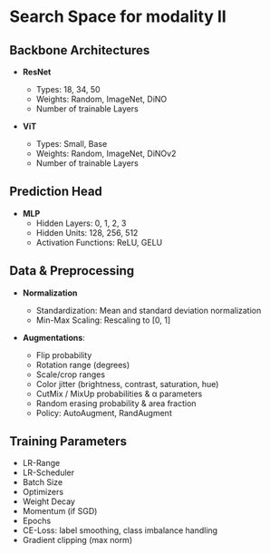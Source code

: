 # Search Space for modality II

## Backbone Architectures

* **ResNet**
  * Types: 18, 34, 50
  * Weights: Random, ImageNet, DiNO
  * Number of trainable Layers

* **ViT**
  * Types: Small, Base
  * Weights: Random, ImageNet, DiNOv2
  * Number of trainable Layers

## Prediction Head

* **MLP**
  * Hidden Layers: 0, 1, 2, 3
  * Hidden Units: 128, 256, 512
  * Activation Functions: ReLU, GELU

## Data & Preprocessing

* **Normalization**
  * Standardization: Mean and standard deviation normalization
  * Min-Max Scaling: Rescaling to [0, 1]

* **Augmentations**:
  * Flip probability
  * Rotation range (degrees)
  * Scale/crop ranges
  * Color jitter (brightness, contrast, saturation, hue)
  * CutMix / MixUp probabilities & α parameters
  * Random erasing probability & area fraction
  * Policy: AutoAugment, RandAugment

## Training Parameters

* LR-Range
* LR-Scheduler
* Batch Size
* Optimizers
* Weight Decay
* Momentum (if SGD)
* Epochs
* CE-Loss: label smoothing, class imbalance handling
* Gradient clipping (max norm)
